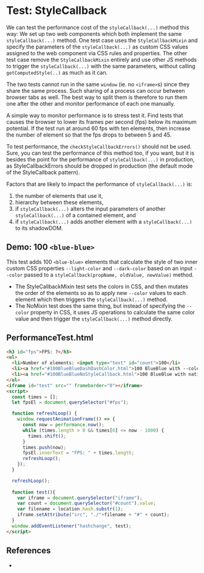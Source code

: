 # Test: StyleCallback

We can test the performance cost of the `styleCallback(...)` method this way:
We set up two web components which both implement the same `styleCallback(...)` method.
One test case uses the `StyleCallbackMixin` and specify the parameters of the `styleCallback(...)` as
custom CSS values assigned to the web component via CSS rules and properties.
The other test case remove the `StyleCallbackMixin` entirely and use other JS methods to trigger the
`styleCallback(...)` with the same parameters, without calling `getComputedStyle(..)` as much as it can.

The two tests cannot run in the same `window` (ie. no `<iframe>`s) since they share the same process.
Such sharing of a process can occur between browser tabs as well. The best way to split them is therefore
to run them one after the other and monitor performance of each one manually.

A simple way to monitor performance is to stress test it. Find tests that causes the browser 
to lower its frames per second (fps) below its maximum potential. If the test run at around 60 fps
with ten elements, then increase the number of element so that the fps drops to between 5 and 45.

To test performance, the `checkStyleCallbackErrors()` should not be used. Sure, you can test the
performance of this method too, if you want, but it is besides the point for the performance of 
`styleCallback(...)` in production, as StyleCallbackErrors should be dropped in production (the default 
mode of the StyleCallback pattern).

Factors that are likely to impact the performance of `styleCallback(...)` is:
1. the number of elements that use it,
2. hierarchy between these elements,
3. if `styleCallback(...)` alters the input parameters of another `styleCallback(...)`
   of a contained element, and
4. if `styleCallback(...)` adds another element with a `styleCallback(...)` to its shadowDOM.

## Demo: 100 `<blue-blue>`

This test adds 100 `<blue-blue>` elements that calculate the style of two inner
custom CSS properties `--light-color` and `--dark-color` based on an input `--color` passed to a 
`styleCallback(propName, oldValue, newValue)` method.
 * The StyleCallbackMixin test sets the colors in CSS, and then mutates the order of the elements so as 
to apply new `--color` values to each element which then triggers the `styleCallback(...)` method.
 * The NoMixin test does the same thing, but instead of specifying the `--color` property in CSS, 
it uses JS operations to calculate the same color value and then trigger the `styleCallback(...)` 
method directly.

## PerformanceTest.html
```html
<h3 id="fps">FPS: ?</h3>
<ul>
  <li>Number of elements: <input type="text" id="count">100</li>
  <li><a href="#100BlueBlueDashDashColor.html">100 BlueBlue with --color and StyleCallbackMixin</a></li>
  <li><a href="#100BlueBlueNoStyleCallback.html">100 BlueBlue with native JS and NoMixin</a></li>
</ul>
<iframe id="test" src="" frameborder="0"></iframe>
<script>
  const times = [];
  let fpsEl = document.querySelector("#fps");

  function refreshLoop() {
    window.requestAnimationFrame(() => {
      const now = performance.now();
      while (times.length > 0 && times[0] <= now - 1000) {
        times.shift();
      }
      times.push(now);
      fpsEl.innerText = "FPS: " + times.length;
      refreshLoop();
    });
  }

  refreshLoop();
  
  function test(){
    var iframe = document.querySelector("iframe");
    var count = document.querySelector("#count").value;
    var filename = location.hash.substr(1);
    iframe.setAttribute("src", "./"+filename + "#" + count);
  }
  window.addEventListener("hashchange", test);
</script>
```

## References

 * 
